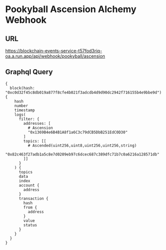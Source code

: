 # Pookyball Ascension Alchemy Webhook

## URL

https://blockchain-events-service-t57fod3riq-oa.a.run.app/api/webhook/pookyball/ascension

## Graphql Query

```
{
  block(hash: "0xc0d32f45c8db019a877f8cfe4b021f3adcdb4d9d90dc2942f716155b4e9bbe9d") {
    hash
    number
    timestamp
    logs(
      filter: {
        addresses: [
          # Ascension
          "0x1369B4e6B4B1A8f1a6C3c79dCB5DbB251EdC0D30"
        ]
        topics: [[
          # Ascended(uint256,uint8,uint256,uint256,string)
          "0x82c463f27adb1a5c8e7d0209eb97c6dcec687c389dfc71b7c0a6216a128571db"
        ]]
      }
    ) {
      topics
      data
      index
      account {
        address
      }
      transaction {
        hash
        from {
          address
        }
        value
        status
      }
    }
  }
}
```

